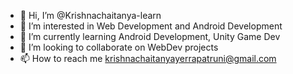 - 👋 Hi, I’m @Krishnachaitanya-learn
- 👀 I’m interested in Web Development and Android Development
- 🌱 I’m currently learning Android Development, Unity Game Dev
- 💞️ I’m looking to collaborate on WebDev projects
- 📫 How to reach me krishnachaitanyayerrapatruni@gmail.com

<!---
Krishnachaitanya-learn/Krishnachaitanya-learn is a ✨ special ✨ repository because its `README.md` (this file) appears on your GitHub profile.
You can click the Preview link to take a look at your changes.
--->
